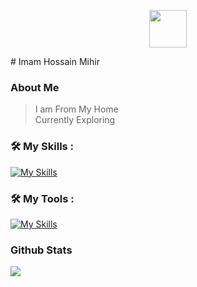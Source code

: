 <p align="center"><img align="center" width="60" src="https://skillicons.dev/icons?i=bash"/></p>
# Imam Hossain Mihir

### About Me
> I am From My Home <br>
Currently Exploring
	
### 🛠 My Skills :
[![My Skills](https://skillicons.dev/icons?i=kotlin,bash,git,linux&perline=4)](https://skillicons.dev)
### 🛠 My Tools :
[![My Skills](https://skillicons.dev/icons?i=androidstudio,idea,vscode,&perline=12)](https://skillicons.dev)
### Github Stats
![](https://komarev.com/ghpvc/?username=imam1912&color=orange)

